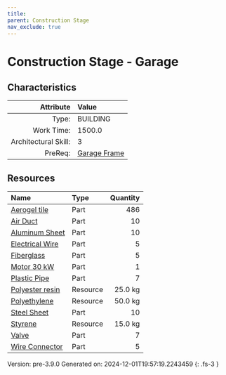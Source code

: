 ```yaml
---
title: 
parent: Construction Stage
nav_exclude: true
---
```

# Construction Stage - Garage


## Characteristics

| Attribute      | Value |
|--------:|:------|
|Type:|BUILDING|
|Work Time:|1500.0|
|Architectural Skill:|3|
|PreReq:|[Garage Frame](../construction/garage-frame.html)|

## Resources

| Name | Type | Quantity |
|:-----|:-----|-----:|
|[Aerogel tile](../part/aerogel-tile.html)|Part|486|
|[Air Duct](../part/air-duct.html)|Part|10|
|[Aluminum Sheet](../part/aluminum-sheet.html)|Part|10|
|[Electrical Wire](../part/electrical-wire.html)|Part|5|
|[Fiberglass](../part/fiberglass.html)|Part|5|
|[Motor 30 kW](../part/motor-30-kw.html)|Part|1|
|[Plastic Pipe](../part/plastic-pipe.html)|Part|7|
|[Polyester resin](../resource/polyester-resin.html)|Resource|25.0 kg|
|[Polyethylene](../resource/polyethylene.html)|Resource|50.0 kg|
|[Steel Sheet](../part/steel-sheet.html)|Part|10|
|[Styrene](../resource/styrene.html)|Resource|15.0 kg|
|[Valve](../part/valve.html)|Part|7|
|[Wire Connector](../part/wire-connector.html)|Part|5|



Version: pre-3.9.0 Generated on: 2024-12-01T19:57:19.2243459
{: .fs-3 }